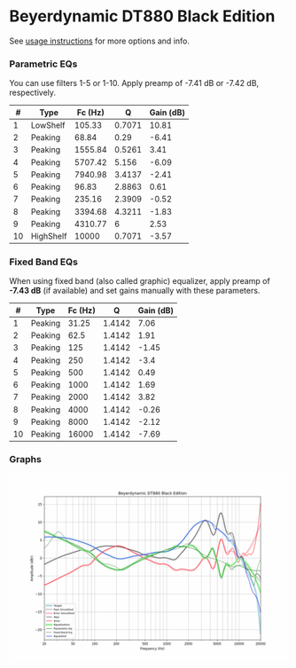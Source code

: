 # Beyerdynamic DT880 Black Edition
See [usage instructions](https://github.com/jaakkopasanen/AutoEq#usage) for more options and info.

### Parametric EQs
You can use filters 1-5 or 1-10. Apply preamp of -7.41 dB or -7.42 dB, respectively.

|   # | Type      |   Fc (Hz) |      Q |   Gain (dB) |
|-----|-----------|-----------|--------|-------------|
|   1 | LowShelf  |    105.33 | 0.7071 |       10.81 |
|   2 | Peaking   |     68.84 | 0.29   |       -6.41 |
|   3 | Peaking   |   1555.84 | 0.5261 |        3.41 |
|   4 | Peaking   |   5707.42 | 5.156  |       -6.09 |
|   5 | Peaking   |   7940.98 | 3.4137 |       -2.41 |
|   6 | Peaking   |     96.83 | 2.8863 |        0.61 |
|   7 | Peaking   |    235.16 | 2.3909 |       -0.52 |
|   8 | Peaking   |   3394.68 | 4.3211 |       -1.83 |
|   9 | Peaking   |   4310.77 | 6      |        2.53 |
|  10 | HighShelf |  10000    | 0.7071 |       -3.57 |

### Fixed Band EQs
When using fixed band (also called graphic) equalizer, apply preamp of **-7.43 dB** (if available) and set gains manually with these parameters.

|   # | Type    |   Fc (Hz) |      Q |   Gain (dB) |
|-----|---------|-----------|--------|-------------|
|   1 | Peaking |     31.25 | 1.4142 |        7.06 |
|   2 | Peaking |     62.5  | 1.4142 |        1.91 |
|   3 | Peaking |    125    | 1.4142 |       -1.45 |
|   4 | Peaking |    250    | 1.4142 |       -3.4  |
|   5 | Peaking |    500    | 1.4142 |        0.49 |
|   6 | Peaking |   1000    | 1.4142 |        1.69 |
|   7 | Peaking |   2000    | 1.4142 |        3.82 |
|   8 | Peaking |   4000    | 1.4142 |       -0.26 |
|   9 | Peaking |   8000    | 1.4142 |       -2.12 |
|  10 | Peaking |  16000    | 1.4142 |       -7.69 |

### Graphs
![](./Beyerdynamic%20DT880%20Black%20Edition.png)
